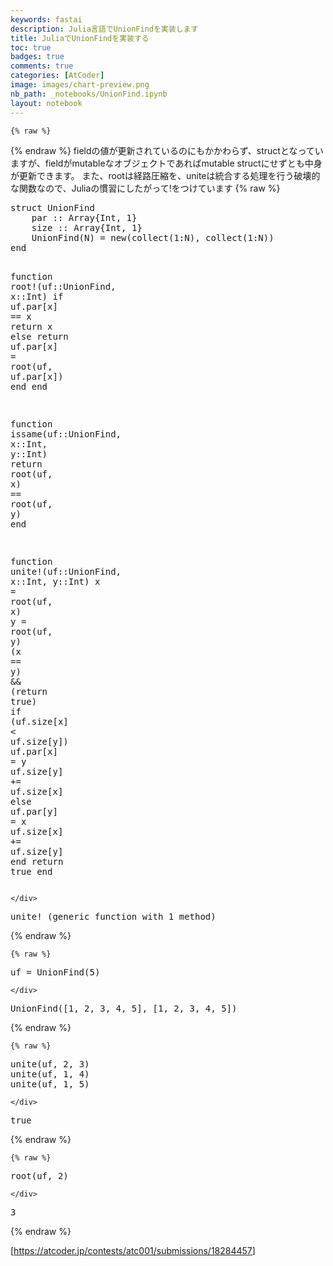 ```yaml
---
keywords: fastai
description: Julia言語でUnionFindを実装します
title: JuliaでUnionFindを実装する
toc: true 
badges: true
comments: true
categories: [AtCoder]
image: images/chart-preview.png
nb_path: _notebooks/UnionFind.ipynb
layout: notebook
---
```


<!--
#################################################
### THIS FILE WAS AUTOGENERATED! DO NOT EDIT! ###
#################################################
# file to edit: _notebooks/UnionFind.ipynb
-->

<div class="container" id="notebook-container">
        
    {% raw %}
    
<div class="cell border-box-sizing code_cell rendered">

</div>
    {% endraw %}
fieldの値が更新されているのにもかかわらず、structとなっていますが、fieldがmutableなオブジェクトであればmutable structにせずとも中身が更新できます。
また、rootは経路圧縮を、uniteは統合する処理を行う破壊的な関数なので、Juliaの慣習にしたがって!をつけています
    {% raw %}
    
<div class="cell border-box-sizing code_cell rendered">
<div class="input">

<div class="inner_cell">
    <div class="input_area">
<div class=" highlight hl-ipython3"><pre><span></span><span class="n">struct</span> <span class="n">UnionFind</span>
    <span class="n">par</span> <span class="p">::</span> <span class="n">Array</span><span class="p">{</span><span class="n">Int</span><span class="p">,</span> <span class="mi">1</span><span class="p">}</span>
    <span class="n">size</span> <span class="p">::</span> <span class="n">Array</span><span class="p">{</span><span class="n">Int</span><span class="p">,</span> <span class="mi">1</span><span class="p">}</span>
    <span class="n">UnionFind</span><span class="p">(</span><span class="n">N</span><span class="p">)</span> <span class="o">=</span> <span class="n">new</span><span class="p">(</span><span class="n">collect</span><span class="p">(</span><span class="mi">1</span><span class="p">:</span><span class="n">N</span><span class="p">),</span> <span class="n">collect</span><span class="p">(</span><span class="mi">1</span><span class="p">:</span><span class="n">N</span><span class="p">))</span>
<span class="n">end</span>

<span class="n">function</span> <span class="n">root</span><span class="o">!(</span>uf::UnionFind, x::Int<span class="o">)</span>
    <span class="k">if</span> <span class="n">uf</span><span class="o">.</span><span class="n">par</span><span class="p">[</span><span class="n">x</span><span class="p">]</span> <span class="o">==</span> <span class="n">x</span>
        <span class="k">return</span> <span class="n">x</span>
    <span class="k">else</span>
        <span class="k">return</span> <span class="n">uf</span><span class="o">.</span><span class="n">par</span><span class="p">[</span><span class="n">x</span><span class="p">]</span> <span class="o">=</span> <span class="n">root</span><span class="p">(</span><span class="n">uf</span><span class="p">,</span> <span class="n">uf</span><span class="o">.</span><span class="n">par</span><span class="p">[</span><span class="n">x</span><span class="p">])</span>
    <span class="n">end</span>
<span class="n">end</span>


<span class="n">function</span> <span class="n">issame</span><span class="p">(</span><span class="n">uf</span><span class="p">::</span><span class="n">UnionFind</span><span class="p">,</span> <span class="n">x</span><span class="p">::</span><span class="n">Int</span><span class="p">,</span> <span class="n">y</span><span class="p">::</span><span class="n">Int</span><span class="p">)</span>
    <span class="k">return</span> <span class="n">root</span><span class="p">(</span><span class="n">uf</span><span class="p">,</span> <span class="n">x</span><span class="p">)</span> <span class="o">==</span> <span class="n">root</span><span class="p">(</span><span class="n">uf</span><span class="p">,</span> <span class="n">y</span><span class="p">)</span>
<span class="n">end</span>

<span class="n">function</span> <span class="n">unite</span><span class="o">!(</span>uf::UnionFind, x::Int, y::Int<span class="o">)</span>
    <span class="n">x</span> <span class="o">=</span> <span class="n">root</span><span class="p">(</span><span class="n">uf</span><span class="p">,</span> <span class="n">x</span><span class="p">)</span>
    <span class="n">y</span> <span class="o">=</span> <span class="n">root</span><span class="p">(</span><span class="n">uf</span><span class="p">,</span> <span class="n">y</span><span class="p">)</span>
    <span class="p">(</span><span class="n">x</span> <span class="o">==</span> <span class="n">y</span><span class="p">)</span> <span class="o">&amp;&amp;</span> <span class="p">(</span><span class="k">return</span> <span class="n">true</span><span class="p">)</span>
    <span class="k">if</span> <span class="p">(</span><span class="n">uf</span><span class="o">.</span><span class="n">size</span><span class="p">[</span><span class="n">x</span><span class="p">]</span> <span class="o">&lt;</span> <span class="n">uf</span><span class="o">.</span><span class="n">size</span><span class="p">[</span><span class="n">y</span><span class="p">])</span> 
        <span class="n">uf</span><span class="o">.</span><span class="n">par</span><span class="p">[</span><span class="n">x</span><span class="p">]</span> <span class="o">=</span> <span class="n">y</span>
        <span class="n">uf</span><span class="o">.</span><span class="n">size</span><span class="p">[</span><span class="n">y</span><span class="p">]</span> <span class="o">+=</span> <span class="n">uf</span><span class="o">.</span><span class="n">size</span><span class="p">[</span><span class="n">x</span><span class="p">]</span>
    <span class="k">else</span>
        <span class="n">uf</span><span class="o">.</span><span class="n">par</span><span class="p">[</span><span class="n">y</span><span class="p">]</span> <span class="o">=</span> <span class="n">x</span>
        <span class="n">uf</span><span class="o">.</span><span class="n">size</span><span class="p">[</span><span class="n">x</span><span class="p">]</span> <span class="o">+=</span> <span class="n">uf</span><span class="o">.</span><span class="n">size</span><span class="p">[</span><span class="n">y</span><span class="p">]</span>
    <span class="n">end</span>
    <span class="k">return</span> <span class="n">true</span>
<span class="n">end</span>
</pre></div>

    </div>
</div>
</div>

<div class="output_wrapper">
<div class="output">

<div class="output_area">



<div class="output_text output_subarea output_execute_result">
<pre>unite! (generic function with 1 method)</pre>
</div>

</div>

</div>
</div>

</div>
    {% endraw %}

    {% raw %}
    
<div class="cell border-box-sizing code_cell rendered">
<div class="input">

<div class="inner_cell">
    <div class="input_area">
<div class=" highlight hl-ipython3"><pre><span></span><span class="n">uf</span> <span class="o">=</span> <span class="n">UnionFind</span><span class="p">(</span><span class="mi">5</span><span class="p">)</span>
</pre></div>

    </div>
</div>
</div>

<div class="output_wrapper">
<div class="output">

<div class="output_area">



<div class="output_text output_subarea output_execute_result">
<pre>UnionFind([1, 2, 3, 4, 5], [1, 2, 3, 4, 5])</pre>
</div>

</div>

</div>
</div>

</div>
    {% endraw %}

    {% raw %}
    
<div class="cell border-box-sizing code_cell rendered">
<div class="input">

<div class="inner_cell">
    <div class="input_area">
<div class=" highlight hl-ipython3"><pre><span></span><span class="n">unite</span><span class="p">(</span><span class="n">uf</span><span class="p">,</span> <span class="mi">2</span><span class="p">,</span> <span class="mi">3</span><span class="p">)</span>
<span class="n">unite</span><span class="p">(</span><span class="n">uf</span><span class="p">,</span> <span class="mi">1</span><span class="p">,</span> <span class="mi">4</span><span class="p">)</span>
<span class="n">unite</span><span class="p">(</span><span class="n">uf</span><span class="p">,</span> <span class="mi">1</span><span class="p">,</span> <span class="mi">5</span><span class="p">)</span>
</pre></div>

    </div>
</div>
</div>

<div class="output_wrapper">
<div class="output">

<div class="output_area">



<div class="output_text output_subarea output_execute_result">
<pre>true</pre>
</div>

</div>

</div>
</div>

</div>
    {% endraw %}

    {% raw %}
    
<div class="cell border-box-sizing code_cell rendered">
<div class="input">

<div class="inner_cell">
    <div class="input_area">
<div class=" highlight hl-ipython3"><pre><span></span><span class="n">root</span><span class="p">(</span><span class="n">uf</span><span class="p">,</span> <span class="mi">2</span><span class="p">)</span>
</pre></div>

    </div>
</div>
</div>

<div class="output_wrapper">
<div class="output">

<div class="output_area">



<div class="output_text output_subarea output_execute_result">
<pre>3</pre>
</div>

</div>

</div>
</div>

</div>
    {% endraw %}

<div class="cell border-box-sizing text_cell rendered"><div class="inner_cell">
<div class="text_cell_render border-box-sizing rendered_html">
<p>[<a href="https://atcoder.jp/contests/atc001/submissions/18284457">https://atcoder.jp/contests/atc001/submissions/18284457</a>]</p>

</div>
</div>
</div>
</div>
 

<script type="application/vnd.jupyter.widget-state+json">
{"state": {}, "version_major": 2, "version_minor": 0}
</script>

